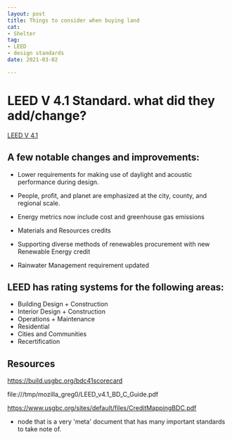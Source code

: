 ```yaml
---
layout: post
title: Things to consider when buying land
cat:
- Shelter
tag:
- LEED
- design standards
date: 2021-03-02

---
```

LEED V 4.1 Standard. what did they add/change?
=============================================

[LEED V 4.1](https://www.usgbc.org/leed/v41)



## A few notable changes and improvements:

- Lower requirements for making use of daylight and acoustic performance during design.

- People, profit, and planet are emphasized at the city, county, and regional scale.

- Energy metrics now include cost and greenhouse gas emissions

- Materials and Resources credits 

- Supporting diverse methods of renewables procurement with new Renewable Energy credit

- Rainwater Management requirement updated


## LEED has rating systems for the following areas: 

- Building Design + Construction
- Interior Design + Construction
- Operations + Maintenance
- Residential
- Cities and Communities
- Recertification

## Resources

https://build.usgbc.org/bdc41scorecard

file:///tmp/mozilla_greg0/LEED_v4.1_BD_C_Guide.pdf

https://www.usgbc.org/sites/default/files/CreditMappingBDC.pdf
   - node that is a very 'meta' document that has many important standards to take note of.

